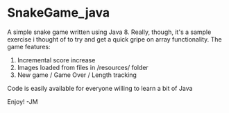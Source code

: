 # SnakeGame_java

A simple snake game written using Java 8.
Really, though, it's a sample exercise i thought of to try and get a quick gripe on array functionality. The game features:
1. Incremental score increase
2. Images loaded from files in /resources/ folder
3. New game / Game Over / Length tracking

Code is easily available for everyone willing to learn a bit of Java

Enjoy!
-JM
